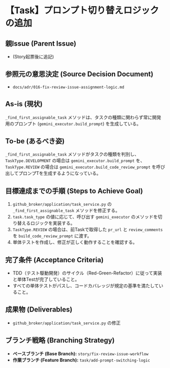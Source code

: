 # 【Task】プロンプト切り替えロジックの追加

## 親Issue (Parent Issue)
- (Story起票後に追記)

## 参照元の意思決定 (Source Decision Document)
- `docs/adr/016-fix-review-issue-assignment-logic.md`

## As-is (現状)
`_find_first_assignable_task` メソッドは、タスクの種類に関わらず常に開発用のプロンプト (`gemini_executor.build_prompt`) を生成している。

## To-be (あるべき姿)
`_find_first_assignable_task` メソッドがタスクの種類を判別し、`TaskType.DEVELOPMENT` の場合は `gemini_executor.build_prompt` を、`TaskType.REVIEW` の場合は `gemini_executor.build_code_review_prompt` を呼び出してプロンプTを生成するようになっている。

## 目標達成までの手順 (Steps to Achieve Goal)
1. `github_broker/application/task_service.py` の `_find_first_assignable_task` メソッドを修正する。
2. `task.task_type` の値に応じて、呼び出す `gemini_executor` のメソッドを切り替えるロジックを実装する。
3. `TaskType.REVIEW` の場合は、前Taskで取得した `pr_url` と `review_comments` を `build_code_review_prompt` に渡す。
4. 単体テストを作成し、修正が正しく動作することを確認する。

## 完了条件 (Acceptance Criteria)
- TDD（テスト駆動開発）のサイクル（Red-Green-Refactor）に従って実装と単体Testが完了していること。
- すべての単体テストがパスし、コードカバレッジが規定の基準を満たしていること。

## 成果物 (Deliverables)
- `github_broker/application/task_service.py` の修正

## ブランチ戦略 (Branching Strategy)
- **ベースブランチ (Base Branch):** `story/fix-review-issue-workflow`
- **作業ブランチ (Feature Branch):** `task/add-prompt-switching-logic`
